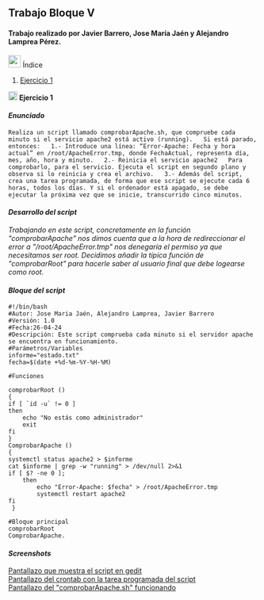 ## Trabajo Bloque V
#### Trabajo realizado por Javier Barrero, Jose María Jaén y Alejandro Lamprea Pérez.
<img src="https://cdn-icons-png.flaticon.com/512/2037/2037149.png" style="width: 25px; height: 25px;"/> Índice 
1. [Ejercicio 1](#ComprobarApache.png)

<img src="https://images.emojiterra.com/google/noto-emoji/unicode-15/color/512px/27a1.png" style="width: 18px; height: 18px;"/>     **Ejercicio 1**
#### *Enunciado*  
`Realiza un script llamado comprobarApache.sh, que compruebe cada minuto si el servicio apache2 está activo (running).  
Si está parado, entonces:  
1.- Introduce una línea: “Error-Apache: Fecha y hora actual” en /root/ApacheError.tmp, donde FechaActual, representa día, mes, año, hora y minuto.  
2.- Reinicia el servicio apache2  
Para comprobarlo, para el servicio. Ejecuta el script en segundo plano y observa si lo reinicia y crea el archivo.  
3.- Además del script, crea una tarea programada, de forma que ese script se ejecute cada 6 horas, todos los días. Y si el ordenador está apagado, se debe ejecutar la próxima vez que se inicie, transcurrido cinco minutos.`  

#### *Desarrollo del script*  
*Trabajando en este script, concretamente en la función "comprobarApache" nos dimos cuenta que a la hora de redireccionar el error a "/root/ApacheError.tmp" nos denegaría el permiso ya que necesitamos ser root. Decidimos añadir la típica función de "comprobarRoot" para hacerle saber al usuario final que debe logearse como root.*

#### *Bloque del script*
```
#!/bin/bash
#Autor: Jose Maria Jaén, Alejandro Lamprea, Javier Barrero
#Versión: 1.0
#Fecha:26-04-24
#Descripción: Este script comprueba cada minuto si el servidor apache se encuentra en funcionamiento.
#Parámetros/Variables
informe="estado.txt"
fecha=$(date +%d-%m-%Y-%H-%M)

#Funciones

comprobarRoot ()
{
if [ `id -u` != 0 ]
then 
	echo "No estás como administrador"
	exit
fi
}
ComprobarApache ()
{
systemctl status apache2 > $informe
cat $informe | grep -w "running" > /dev/null 2>&1
if [ $? -ne 0 ];
	then
	 	echo "Error-Apache: $fecha" > /root/ApacheError.tmp
	 	systemctl restart apache2
fi
 }

#Bloque principal
comprobarRoot
ComprobarApache.
```
#### *Screenshots*
[Pantallazo que muestra el script en gedit](ComprobarApache.png)  
[Pantallazo del crontab con la tarea programada del script](crontab_comprobarApache.png)  
[Pantallazo del "comprobarApache.sh" funcionando](ej1_funcionando.png)  

